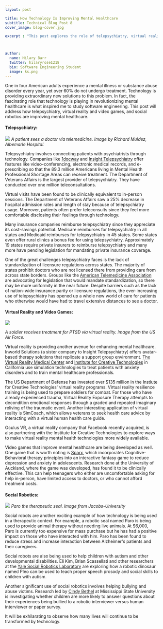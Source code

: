 ```yaml
---
layout: post

title: How Technology Is Improving Mental Healthcare
subtitle: Technical Blog Post 8
cover_image: blog-cover.jpg

excerpt : "This post explores the role of telepsychiatry, virtual reality and video games, and social robotics in improving mental healthcare."



author:
  name: Hilary Barr
  twitter: hilaryrose1218
  bio: Software Engineering Student
  image: ks.png
---
```


One in four American adults experience a mental illness or substance abuse disorder every year, yet over 60% do not undergo treatment. Technology is providing extraordinary new solutions to this problem. In fact, the fascinating role that technology is playing in revolutionizing mental healthcare is what inspired me to study software engineering. This post will address how telepsychiatry, virtual reality and video games, and social robotics are improving mental healthcare.


#### Telepsychiatry:
<img src= "http://www.northcarolinahealthnews.org/wp-content/uploads/2013/02/telepsych1.jpg">
<em> A patient sees a doctor via telemedicine. Image by Richard Muldez, Albemarle Hospital. </em> 



Telepsychiatry involves connecting patients with psychiatrists through technology. Companies like [1docway](http://www.1docway.com/ "1docway") and [Insight Telepsychiatry](http://insighttelepsychiatry.com/ "Insight Telepsychiatry") offer features like video-conferencing, electronic medical records, and e-prescribing so that the 89.3 million Americans living in Mental Health Professional Shortage Areas can receive treatment. The Department of Veterans Affairs is the largest provider of telepsychiatry. They have conducted over one million teleconsultations. 

Virtual visits have been found to be clinically equivalent to in-person sessions. The Department of Veterans Affairs saw a 25% decrease in hospital admission rates and length of stay because of telepsychiatry usage. Moreover, patients often prefer teleconsults since they feel more comfortable disclosing their feelings through technology. 

Many insurance companies reimburse telepsychiatry since they appreciate its cost-savings potential. Medicare reimburses for telepsychiatry in all states and Medicaid reimburses for telepsychiatry in 45 states. Some states even offer rural clinics a bonus fee for using telepsychiatry. Approximately 19 states require private insurers to reimburse telepsychiatry and many more have pending legislation for mandating private insurance coverage.

One of the great challenges telepsychiatry faces is the lack of standardization of licensure regulations across states. The majority of states prohibit doctors who are not licensed there from providing care from across state borders. Groups like the [American Telemedicine Association](http://americantelemed.org/ "American Telemedicine Association") are advocating for legislation that would mandate standardization, so there may be more uniformity in the near future. Despite barriers such as the lack of nation-wide insurance parity or licensure regulations, the ever-increasing use of telepsychiatry has opened up a whole new world of care for patients who otherwise would have had to travel extensive distances to see a doctor.



#### Virtual Reality and Video Games:

<img src="http://www.andrews.af.mil/shared/media/photodb/web/090625-F-5234K-003.jpg"/>

<em> A soldier receives treatment for PTSD via virtual reality. Image from the US Air Force. </em> 





Virtual reality is providing another avenue for enhancing mental healthcare. Inworld Solutions (a sister company to Insight Telepsychiatry) offers avatar-based therapy solutions that replicate a support group environment. [The Virtual Reality Medical Center](https://www.vrphobia.com/ "The Virtual Reality Medical Center") and [Institute for Creative Technologies](http://ict.usc.edu/ "Institute for Creative Technologies") in California use simulation technologies to treat patients with anxiety disorders and to train mental healthcare professionals.

The US Department of Defense has invested over $135 million in the Instiute for Creative Technologies' virtual reality programs. Virtual reality resilience training is being used to prepare soldiers for combat. For those who have already experienced trauma, Virtual Reality Exposure Therapy attempts to decondition emotional responses through a graded and repeated imaginary reliving of the traumatic event. Another interesting application of virtual reality is SimCoach, which allows veterans to seek health care advice by interacting with a virtual human health care guide.

Oculus VR, a virtual reality company that Facebook recently acquired, is also partnering with the Institute for Creative Technologies to explore ways to make virtual reality mental health technologies more widely available. 


Video games that improve mental healthcare are being developed as well. One game that is worth noting is [Sparx](http://linkedwellness.com/play-sparx-the-video-game-for-depression/ "Sparx"), which incorporates Cognitive-Behavioral therapy principles into an interactive fantasy game to reduce depression and anxiety in adolescents. Research done at the University of Auckland, where the game was developed, has found it to be clinically effective. This can help teenagers who either are uncomfortable asking for help in-person, have limited access to doctors, or who cannot afford treatment costs. 



#### Social Robotics:
<img src="http://2.bp.blogspot.com/_pGDQXItgJ3c/S_D-ZZ42ArI/AAAAAAAAAAU/tRhNgVOE_hM/s1600/2.png"/>
<em> Paro the therapeutic seal. Image from Jacobs-University </em> 




Social robots are another exciting example of how technology is being used in a therapeutic context. For example, a robotic seal named Paro is being used to provide animal therapy without needing live animals. At $6,000, Paro is currently too expensive for mass purchase but he has had a positive impact on those who have interacted with him. Paro has been found to reduce stress and increase interaction between Alzheimer's patients and their caregivers. 

Social robots are also being used to help children with autism and other developmental disabilities. Eli Kim, Brian Scassellati and other researchers at the [Yale Social Robotics Laboratory](https://scazlab.yale.edu/ "Yale Social Robotics Laboratory") are exploring how a robotic dinosaur named Pleo can be used to teach proper speech prosody and social skills to children with autism.  

Another significant use of social robotics involves helping bullying and abuse victims. Research led by [Cindy Bethel](https://www.cindybethel.com/ "Cindy Bethel") at Mississippi State University is investigating whether children are more likely to answer questions about their experiences being bullied to a robotic interviewer versus human interviewer or paper survey.





It will be exhilarating to observe how many lives will continue to be transformed by technology. 






